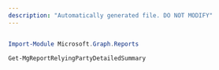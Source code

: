 ```yaml
---
description: "Automatically generated file. DO NOT MODIFY"
---
```


```powershell

Import-Module Microsoft.Graph.Reports

Get-MgReportRelyingPartyDetailedSummary

```